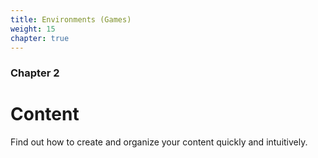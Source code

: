 ```yaml
---
title: Environments (Games)
weight: 15
chapter: true
---
```


### Chapter 2

# Content

Find out how to create and organize your content quickly and intuitively.
